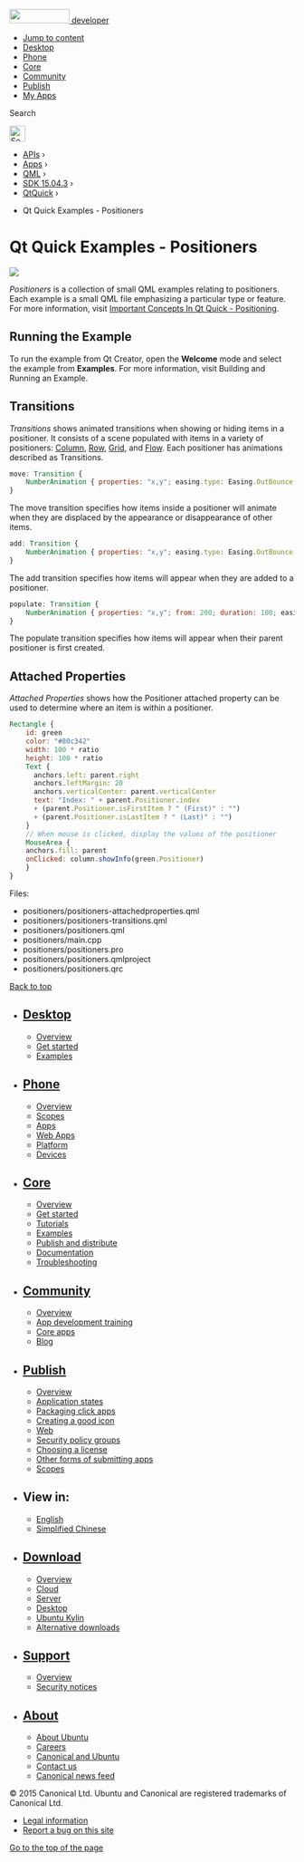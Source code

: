 <a href="https://developer.ubuntu.com/" class="logo-ubuntu"><img src="https://developer.ubuntu.com/assets/sites/ubuntu/latest/u/img/logos/logo-ubuntu-orange.svg" width="106" height="25" /> <span>developer</span></a>

-   [Jump to content](index.html#main-content)
-   [Desktop](https://developer.ubuntu.com/en/desktop/)
-   [Phone](https://developer.ubuntu.com/en/phone/)
-   [Core](https://developer.ubuntu.com/core)
-   [Community](https://developer.ubuntu.com/en/community/)
-   [Publish](https://developer.ubuntu.com/en/publish/)
-   [My Apps](https://myapps.developer.ubuntu.com/)

Search

<img src="https://developer.ubuntu.com/assets/sites/ubuntu/latest/u/img/search-white.svg" alt="Search" height="28" />

-   [APIs](../../../../index.html) ›
-   [Apps](../../../index.html) ›
-   [QML](../../index.html) ›
-   <a href="../index.html" class="sub-nav-item">SDK 15.04.3</a> ›
-   <a href="../QtQuick/index.html" class="sub-nav-item">QtQuick</a> ›

<!-- -->

-   Qt Quick Examples - Positioners

Qt Quick Examples - Positioners
===============================

<span class="subtitle"></span>
<span id="details"></span>
![](https://developer.ubuntu.com/static/devportal_uploaded/fff77cab-6813-4cfd-9224-1e7794144825-api/apps/qml/sdk-15.04.3/qtquick-positioners-example/images/qml-positioners-example.png)

*Positioners* is a collection of small QML examples relating to positioners. Each example is a small QML file emphasizing a particular type or feature. For more information, visit [Important Concepts In Qt Quick - Positioning](../QtQuick.qtquick-positioning-topic/index.html).

<span id="running-the-example"></span>
Running the Example
-------------------

To run the example from Qt Creator, open the **Welcome** mode and select the example from **Examples**. For more information, visit Building and Running an Example.

<span id="transitions"></span>
Transitions
-----------

*Transitions* shows animated transitions when showing or hiding items in a positioner. It consists of a scene populated with items in a variety of positioners: [Column](../QtQuick.qtquick-positioning-layouts/index.html#column), [Row](../QtQuick.qtquick-positioning-layouts/index.html#row), [Grid](../QtQuick.qtquick-positioning-layouts/index.html#grid), and [Flow](../QtQuick.qtquick-positioning-layouts/index.html#flow). Each positioner has animations described as Transitions.

``` qml
move: Transition {
    NumberAnimation { properties: "x,y"; easing.type: Easing.OutBounce }
}
```

The move transition specifies how items inside a positioner will animate when they are displaced by the appearance or disappearance of other items.

``` qml
add: Transition {
    NumberAnimation { properties: "x,y"; easing.type: Easing.OutBounce }
}
```

The add transition specifies how items will appear when they are added to a positioner.

``` qml
populate: Transition {
    NumberAnimation { properties: "x,y"; from: 200; duration: 100; easing.type: Easing.OutBounce }
}
```

The populate transition specifies how items will appear when their parent positioner is first created.

<span id="attached-properties"></span>
Attached Properties
-------------------

*Attached Properties* shows how the Positioner attached property can be used to determine where an item is within a positioner.

``` qml
Rectangle {
    id: green
    color: "#80c342"
    width: 100 * ratio
    height: 100 * ratio
    Text {
      anchors.left: parent.right
      anchors.leftMargin: 20
      anchors.verticalCenter: parent.verticalCenter
      text: "Index: " + parent.Positioner.index
      + (parent.Positioner.isFirstItem ? " (First)" : "")
      + (parent.Positioner.isLastItem ? " (Last)" : "")
    }
    // When mouse is clicked, display the values of the positioner
    MouseArea {
    anchors.fill: parent
    onClicked: column.showInfo(green.Positioner)
    }
}
```

Files:

-   positioners/positioners-attachedproperties.qml
-   positioners/positioners-transitions.qml
-   positioners/positioners.qml
-   positioners/main.cpp
-   positioners/positioners.pro
-   positioners/positioners.qmlproject
-   positioners/positioners.qrc

[Back to top](index.html#)

-   [Desktop](https://developer.ubuntu.com/en/desktop/)
    ---------------------------------------------------

    -   [Overview](https://developer.ubuntu.com/en/desktop/)
    -   [Get started](http://snapcraft.io/?utm_source=developer.ubuntu.com&utm_medium=devportal&utm_term=snaps%20snapcraft%20desktop&utm_content=menu&utm_campaign=duc_snappers)
    -   [Examples](https://github.com/ubuntu/snappy-playpen)

-   [Phone](https://developer.ubuntu.com/en/phone/)
    -----------------------------------------------

    -   [Overview](https://developer.ubuntu.com/en/phone/)
    -   [Scopes](https://developer.ubuntu.com/en/phone/scopes/)
    -   [Apps](https://developer.ubuntu.com/en/phone/apps/)
    -   [Web Apps](https://developer.ubuntu.com/en/phone/web/)
    -   [Platform](https://developer.ubuntu.com/en/phone/platform/)
    -   [Devices](https://developer.ubuntu.com/en/phone/devices/)

-   [Core](https://developer.ubuntu.com/core)
    -----------------------------------------

    -   [Overview](https://developer.ubuntu.com/core)
    -   [Get started](https://developer.ubuntu.com/core/get-started)
    -   [Tutorials](https://developer.ubuntu.com/core/tutorials)
    -   [Examples](https://developer.ubuntu.com/core/examples)
    -   [Publish and distribute](https://developer.ubuntu.com/core/publish-and-distribute)
    -   [Documentation](https://developer.ubuntu.com/core/documentation)
    -   [Troubleshooting](https://developer.ubuntu.com/core/troubleshooting)

-   [Community](https://developer.ubuntu.com/en/community/)
    -------------------------------------------------------

    -   [Overview](https://developer.ubuntu.com/en/community/)
    -   [App development training](https://developer.ubuntu.com/en/community/training/)
    -   [Core apps](https://developer.ubuntu.com/en/community/core-apps/)
    -   [Blog](https://developer.ubuntu.com/en/community/blog/)

-   [Publish](https://developer.ubuntu.com/en/publish/)
    ---------------------------------------------------

    -   [Overview](https://developer.ubuntu.com/en/publish/)
    -   [Application states](https://developer.ubuntu.com/en/publish/application-states/)
    -   [Packaging click apps](https://developer.ubuntu.com/en/publish/packaging-click-apps/)
    -   [Creating a good icon](https://developer.ubuntu.com/en/publish/creating-a-good-icon/)
    -   [Web](https://developer.ubuntu.com/en/publish/web/)
    -   [Security policy groups](https://developer.ubuntu.com/en/publish/security-policy-groups/)
    -   [Choosing a license](https://developer.ubuntu.com/en/publish/choosing-a-license/)
    -   [Other forms of submitting apps](https://developer.ubuntu.com/en/publish/other-forms-of-submitting-apps/)
    -   [Scopes](https://developer.ubuntu.com/en/publish/scopes/)

-   View in:
    --------

    -   [English](index.html "Change to language: English")
    -   [Simplified Chinese](index.html "Change to language: Simplified Chinese")

-   [Download](http://ubuntu.com/download/)
    ---------------------------------------

    -   [Overview](http://ubuntu.com/download)
    -   [Cloud](http://ubuntu.com/download/cloud)
    -   [Server](http://ubuntu.com/download/server)
    -   [Desktop](http://ubuntu.com/download/desktop)
    -   [Ubuntu Kylin](http://ubuntu.com/download/ubuntu-kylin)
    -   [Alternative downloads](http://ubuntu.com/download/alternative-downloads)

-   [Support](http://ubuntu.com/support/)
    -------------------------------------

    -   [Overview](http://ubuntu.com/support)
    -   [Security notices](http://www.ubuntu.com/usn/)

-   [About](http://ubuntu.com/about/)
    ---------------------------------

    -   [About Ubuntu](http://ubuntu.com/about/about-ubuntu)
    -   [Careers](http://www.canonical.com/careers)
    -   [Canonical and Ubuntu](http://ubuntu.com/about/canonical-and-ubuntu)
    -   [Contact us](http://ubuntu.com/about/contact-us)
    -   [Canonical news feed](http://insights.ubuntu.com/feed/)

© 2015 Canonical Ltd. Ubuntu and Canonical are registered trademarks of Canonical Ltd.

-   [Legal information](http://www.ubuntu.com/legal)
-   [Report a bug on this site](https://bugs.launchpad.net/developer-ubuntu-com/)

<span class="accessibility-aid">[Go to the top of the page](index.html#)</span>
